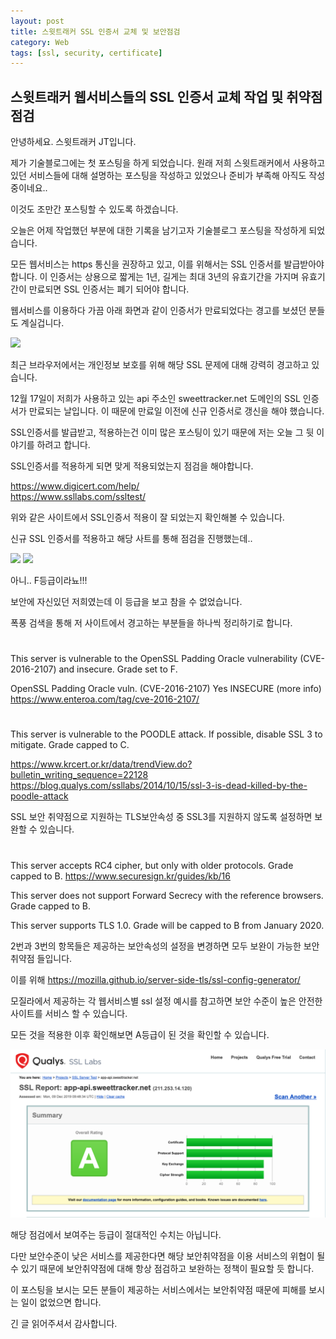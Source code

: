 ```yaml
---
layout: post
title: 스윗트래커 SSL 인증서 교체 및 보안점검
category: Web 
tags: [ssl, security, certificate]
---
```




## 스윗트래커 웹서비스들의 SSL 인증서 교체 작업 및 취약점 점검



안녕하세요. 스윗트래커 JT입니다.

제가 기술블로그에는 첫 포스팅을 하게 되었습니다. 
원래 저희 스윗트래커에서 사용하고 있던 서비스들에 대해 설명하는 포스팅을 작성하고 있었으나 준비가 부족해 아직도 작성중이네요..

이것도 조만간 포스팅할 수 있도록 하겠습니다.

오늘은 어제 작업했던 부분에 대한 기록을 남기고자 기술블로그 포스팅을 작성하게 되었습니다.

모든 웹서비스는 https 통신을 권장하고 있고, 이를 위해서는 SSL 인증서를 발급받아야 합니다.
이 인증서는 상용으로 짧게는 1년, 길게는 최대 3년의 유효기간을 가지며 유효기간이 만료되면 SSL 인증서는 폐기 되어야 합니다.

웹서비스를 이용하다 가끔 아래 화면과 같이 인증서가 만료되었다는 경고를 보셨던 분들도 계실겁니다.

  
<img src="http://sweettracker.github.io/assets/images/20191210/bad_ssl.png">

최근 브라우저에서는 개인정보 보호를 위해 해당 SSL 문제에 대해 강력히 경고하고 있습니다.

12월 17일이 저희가 사용하고 있는 api 주소인 sweettracker.net 도메인의 SSL 인증서가 만료되는 날입니다.
이 때문에 만료일 이전에 신규 인증서로 갱신을 해야 했습니다.

SSL인증서를 발급받고, 적용하는건 이미 많은 포스팅이 있기 때문에 
저는 오늘 그 뒷 이야기를 하려고 합니다.

SSL인증서를 적용하게 되면 맞게 적용되었는지 점검을 해야합니다.

https://www.digicert.com/help/<br/>
https://www.ssllabs.com/ssltest/

위와 같은 사이트에서 SSL인증서 적용이 잘 되었는지 확인해볼 수 있습니다.

신규 SSL 인증서를 적용하고 해당 사트를 통해 점검을 진행했는데..

<img src="http://sweettracker.github.io/assets/images/20191210/75272140_521089011811711_8603764401267808264_n.jpg">

<img src="http://sweettracker.github.io/assets/images/20191210/f_grade.png">


아니.. F등급이라뇨!!!

보안에 자신있던 저희였는데
이 등급을 보고 참을 수 없었습니다.

폭풍 검색을 통해 저 사이트에서 경고하는 부분들을 하나씩 정리하기로 합니다.

# 
This server is vulnerable to the OpenSSL Padding Oracle vulnerability (CVE-2016-2107) and insecure. Grade set to F.

OpenSSL Padding Oracle vuln.
(CVE-2016-2107)	Yes  INSECURE (more info)
https://www.enteroa.com/tag/cve-2016-2107/


#
This server is vulnerable to the POODLE attack. If possible, disable SSL 3 to mitigate. Grade capped to C.

https://www.krcert.or.kr/data/trendView.do?bulletin_writing_sequence=22128<br/>
https://blog.qualys.com/ssllabs/2014/10/15/ssl-3-is-dead-killed-by-the-poodle-attack

SSL 보안 취약점으로 지원하는 TLS보안속성 중 SSL3를 지원하지 않도록 설정하면 보완할 수 있습니다.

#
This server accepts RC4 cipher, but only with older protocols. Grade capped to B.
https://www.securesign.kr/guides/kb/16

This server does not support Forward Secrecy with the reference browsers. Grade capped to B.

This server supports TLS 1.0. Grade will be capped to B from January 2020.

2번과 3번의 항목들은 제공하는 보안속성의 설정을 변경하면 모두 보완이 가능한 
보안취약점 들입니다.

이를 위해 https://mozilla.github.io/server-side-tls/ssl-config-generator/

모질라에서 제공하는 각 웹서비스별 ssl 설정 예시를 참고하면 보안 수준이 높은 안전한 사이트를 서비스 할 수 있습니다.

모든 것을 적용한 이후 확인해보면 A등급이 된 것을 확인할 수 있습니다.

![](/assets/images/20191210/a_grade.png)


해당 점검에서 보여주는 등급이 절대적인 수치는 아닙니다.

다만 보안수준이 낮은 서비스를 제공한다면 해당 보안취약점을 이용 서비스의 위협이 될 수 있기 때문에 
보안취약점에 대해 항상 점검하고 보완하는 정책이 필요할 듯 합니다.

이 포스팅을 보시는 모든 분들이 제공하는 서비스에서는 보안취약점 때문에 피해를 보시는 일이 없었으면 합니다. 

긴 글 읽어주셔서 감사합니다. 
